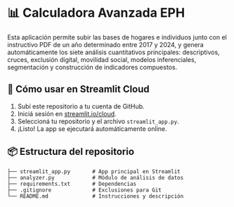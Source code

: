 # 📊 Calculadora Avanzada EPH

Esta aplicación permite subir las bases de hogares e individuos junto con el instructivo PDF de un año determinado entre 2017 y 2024, y genera automáticamente los siete análisis cuantitativos principales: descriptivos, cruces, exclusión digital, movilidad social, modelos inferenciales, segmentación y construcción de indicadores compuestos.


## 🚀 Cómo usar en Streamlit Cloud

1. Subí este repositorio a tu cuenta de GitHub.
2. Iniciá sesión en [streamlit.io/cloud](https://streamlit.io/cloud).
3. Seleccioná tu repositorio y el archivo `streamlit_app.py`.
4. ¡Listo! La app se ejecutará automáticamente online.

## 📦 Estructura del repositorio

```
├── streamlit_app.py       # App principal en Streamlit
├── analyzer.py            # Módulo de análisis de datos
├── requirements.txt       # Dependencias
├── .gitignore             # Exclusiones para Git
└── README.md              # Instrucciones y descripción
```
